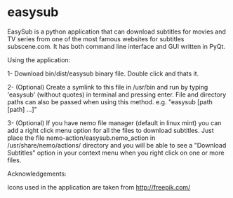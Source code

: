 # easysub
EasySub is a python application that can download subtitles for movies and TV series from one of the most famous websites for subtitles subscene.com. It has both command line interface and GUI written in PyQt.

Using the application:

1- Download bin/dist/easysub binary file. Double click and thats it.

2- (Optional) Create a symlink to this file in /usr/bin and run by typing 'easysub' (without quotes) in terminal and pressing enter. File and directory paths can also be passed when using this method. e.g. "easysub [path [path] ...]"

3- (Optional) If you have nemo file manager (default in linux mint) you can add a right click menu option for all the files to download subtitles. Just place the file nemo-action/easysub.nemo_action in /usr/share/nemo/actions/ directory and you will be able to see a "Download Subtitles" option in your context menu when you right click on one or more files.

Acknowledgements:

Icons used in the application are taken from http://freepik.com/
